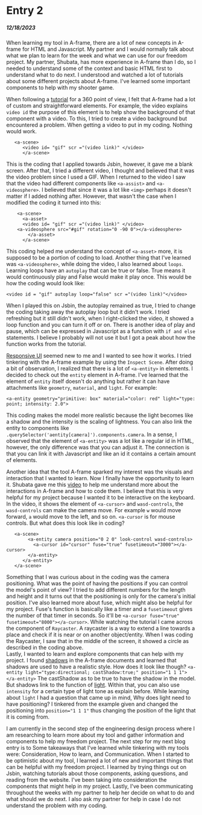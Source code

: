 # Entry 2
##### 12/18/2023
When learning my tool in A-frame, there are a lot of new concepts in A-frame for HTML and Javascript. My partner and I would normally talk about what we plan to learn for the week and what we can use for our freedom project. My partner, Shubata, has more experience in A-frame than I do, so I needed to understand some of the context and basic HTML first to understand what to do next. I understood and watched a lot of tutorials about some different projects about A-frame. I've learned some important components to help with my shooter game.   

When following a [tutorial](https://www.youtube.com/watch?v=ZFTSLHd7xgY&ab_channel=DaniloPasquariello) for a 360 point of view, I felt that A-frame had a lot of custom and straightforward elements. For example, the video explains `video id` the purpose of this element is to help show the background of that component with a video. To this, I tried to create a video background but encountered a problem. When getting a video to put in my coding. Nothing would work. 
```
   <a-scene>
      <video id= "gif" scr ="(video link)" </video>
      </a-scene>
```
This is the coding that I applied towards Jsbin, however, it gave me a blank screen. After that, I tried a different video, I thought and believed that it was the video problem since I used a GIF. When I returned to the video I saw that the video had different components like `<a-assist>` and `<a-videosphere>`. I believed that since it was a lot like `<img>` perhaps it doesn't matter if I added nothing after. However, that wasn't the case when I modified the coding it turned into this:   
```
    <a-scene>
      <a-asset>
      <video id= "gif" scr ="(video link)" </video>
    <a-videosphere src="#gif" rotation="0 -90 0"></a-videosphere>
        </a-asset>
      </a-scene>
```
This coding helped me understand the concept of `<a-asset>` more, it is supposed to be a portion of coding to load. Another thing that I've learned was `<a-videosphere>`, while doing the video, I also learned about `loops`. Learning loops have an `autoplay` that can be true or false. True means it would continuously play and False would make it play once. 
This would be how the coding would look like:
```
<video id = "gif" autoplay loop="false" scr ="(video link)"</video>
```
When I played this on Jsbin, the autoplay remained as true, I tried to change the coding taking away the autoplay loop but it didn't work. I tried refreshing but it still didn't work, when I right-clicked the video, it showed a loop function and you can turn it off or on. There is another idea of play and pause, which can be expressed in Javascript as a function with `if and else` statements. I believe I probably will not use it but I got a peak about how the function works from the tutorial.  

[Responsive UI](https://aframe.io/examples/showcase/responsiveui/) seemed new to me and I wanted to see how it works. I tried tinkering with the A-frame example by using the `Inspect Scene`. After doing a bit of observation, I realized that there is a lot of `<a-entity>` in elements. I decided to check out the `entity` element in A-frame. I've learned that the element of `entity` itself doesn't do anything but rather it can have attachments like `geometry`, `material`, and `light`. For example:  
```
<a-entity geometry="primitive: box" material="color: red" light="type: point; intensity: 2.0">
```
This coding makes the model more realistic because the light becomes like a shadow and the intensity is the scaling of lightness. You can also link the entity to components like `.querySelector('aentity[camera]').components.camera`. In a sense, I observed that the element of `<a-entity>` was a lot like a regular id in HTML, however, the only difference was that you can adjust it. The connection is that you can link it with Javascript and like an id it contains a certain amount of elements.   

Another idea that the tool A-frame sparked my interest was the visuals and interaction that I wanted to learn. Now I finally have the opportunity to learn it. Shubata gave me this [video](https://www.youtube.com/watch?v=HrLsr-nzZGA&ab_channel=UWRealityLab) to help me understand more about the interactions in A-frame and how to code them. I believe that this is very helpful for my project because I wanted it to be interactive on the keyboard. In the video, it shows the element of `<a-cursor>` and  `wasd-controls`, the `wasd-controls` can make the camera move. For example `w` would move forward, `a` would move to the left, and so on. `<a-cursor` is for mouse controls. But what does this look like in coding?  
```
   <a-scene>
        <a-entity camera position="0 2 0" look-control wasd-controls>
          <a-cursor id="cursor" fuse="true" fusetimeout="3000"></a-cursor>
        </a-entity>
      </a-entity>
   </a-scene>
```
Something that I was curious about in the coding was the camera positioning. What was the point of having the positions if you can control the model's point of view? I tried to add different numbers for the length and height and it turns out that the positioning is only for the camera's initial position. I've also learned more about fuse, which might also be helpful for my project. Fuse's function is basically like a timer and a `fusetimeout` gives the number of that timer in seconds. So it'll be `<a-cursor fuse="true" fusetimeout="8000"></a-cursor>`. While watching the tutorial I came across the component of `Raycaster`. A raycaster is a way to extend a line towards a place and check if it is near or on another object/entity. When I was coding the Raycaster, I saw that in the middle of the screen, it showed a circle as described in the coding above.  
Lastly, I wanted to learn and explore components that can help with my project. I found [shadows](https://aframe.io/docs/1.5.0/components/shadow.html) in the A-frame documents and learned that shadows are used to have a realistic style. How does it look like though? `<a-entity light="type:directional; castShadow:true;" position="1 1 1"></a-entity>` The castShadow as to be true to have the shadow in the model. But shadows link to the function of [light](https://aframe.io/docs/1.5.0/components/light.html#configuring-shadows). Within that, you can also use `intensity` for a certain type of light tone as explain before. While learning about `light` I had a question that came up in mind, Why does light need to have positioning? I tinkered from the example given and changed the positioning into `position="1 1 1"` thus changing the position of the light that it is coming from. 

I am currently in the second step of the engineering design process where I am researching to learn more about my tool and gather information and components to help my freedom project. The next step for my next blog entry is to  Some takeaways that I've learned while tinkering with my tools were: Consideration, How to learn, and Communication. When I started to be optimistic about my tool, I learned a lot of new and important things that can be helpful with my freedom project. I learned by trying things out on Jsbin, watching tutorials about those components, asking questions, and reading from the website. I've been taking into consideration the components that might help in my project. Lastly, I've been communicating throughout the weeks with my partner to help her decide on what to do and what should we do next. I also ask my partner for help in case I do not understand the problem with my coding. 
